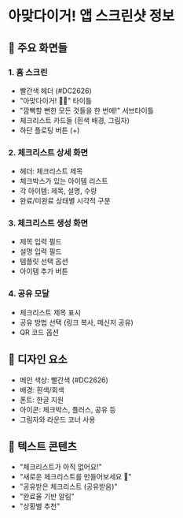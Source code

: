 # 아맞다이거! 앱 스크린샷 정보

## 📱 주요 화면들

### 1. 홈 스크린
- 빨간색 헤더 (#DC2626)
- "아맞다이거! 🤦‍♂️" 타이틀
- "깜빡할 뻔한 모든 것들을 한 번에!" 서브타이틀
- 체크리스트 카드들 (흰색 배경, 그림자)
- 하단 플로팅 버튼 (+)

### 2. 체크리스트 상세 화면
- 헤더: 체크리스트 제목
- 체크박스가 있는 아이템 리스트
- 각 아이템: 제목, 설명, 수량
- 완료/미완료 상태별 시각적 구분

### 3. 체크리스트 생성 화면
- 제목 입력 필드
- 설명 입력 필드
- 템플릿 선택 옵션
- 아이템 추가 버튼

### 4. 공유 모달
- 체크리스트 제목 표시
- 공유 방법 선택 (링크 복사, 메신저 공유)
- QR 코드 옵션

## 🎨 디자인 요소
- 메인 색상: 빨간색 (#DC2626)
- 배경: 흰색/회색
- 폰트: 한글 지원
- 아이콘: 체크박스, 플러스, 공유 등
- 그림자와 라운드 코너 사용

## 📝 텍스트 콘텐츠
- "체크리스트가 아직 없어요!"
- "새로운 체크리스트를 만들어보세요 🎯"
- "공유받은 체크리스트 (공유받음)"
- "완료율 기반 알림"
- "상황별 추천"